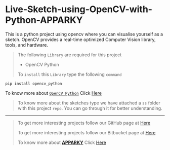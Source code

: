 # Live-Sketch-using-OpenCV-with-Python-APPARKY

This is a python project using opencv where you can visualise yourself as a sketch. 
OpenCV provides a real-time optimized Computer Vision library, tools, and hardware.


> The following `Library` are required for this project
> 
> - OpenCV Python 
> 
> 
> To `install` this `Library` type the following `command`
```commandline
pip install opencv_python
```

To know more about [`OpenCV Python`](https://opencv.org/) Click [Here](https://opencv.org/)

> To know more about the sketches type we have attached a `ss` folder with this project `repo`.
> You can go through it for better understanding.
> 






-------------------
> 
> To get more interesting projects follow our GitHub page at [Here](https://github.com/Apparky)
> 
> To get more interesting projects follow our Bitbucket page at [Here](https://bitbucket.org/apparky-web/workspace/overview)
> 
> To know more about [__APPARKY__](https://apparky.vercel.app/) Click [Here](https://apparky-soumenmtec-gmailcom.vercel.app/)


